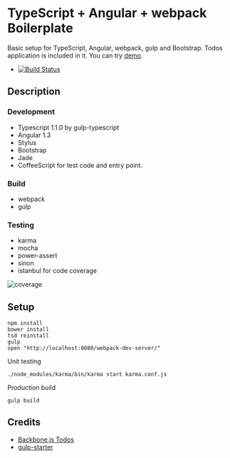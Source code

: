 # TypeScript + Angular + webpack Boilerplate

Basic setup for TypeScript, Angular, webpack, gulp and Bootstrap. Todos application is included in it. You can try [demo](http://akirasosa.github.io/ts-ng-webpack/#/).

* [![Build Status][travis-image]][travis-url]

## Description

### Development

* Typescript 1.1.0 by gulp-typescript
* Angular 1.3
* Stylus
* Bootstrap
* Jade
* CoffeeScript for test code and entry point.

### Build

* webpack
* gulp

### Testing

* karma
* mocha
* power-assert
* sinon
* istanbul for code coverage

![coverage](https://github.com/akirasosa/ts-ng-weback/wiki/images/coverage.jpg)

## Setup

```
npm install
bower install
tsd reinstall
gulp
open "http://localhost:8080/webpack-dev-server/"
```

Unit testing

```
./node_modules/karma/bin/karma start karma.conf.js
```

Production build

```
gulp build
```

## Credits

* [Backbone.js Todos](http://backbonejs.org/examples/todos/)
* [gulp-starter](https://github.com/greypants/gulp-starter)


[travis-url]: https://travis-ci.org/akirasosa/ts-ng-webpack
[travis-image]: https://travis-ci.org/akirasosa/ts-ng-webpack.svg
